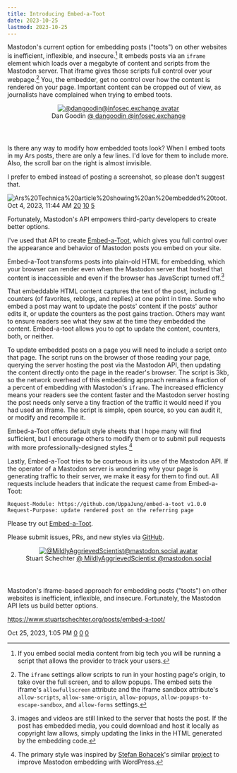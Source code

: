 ```yaml
---
title: Introducing Embed-a-Toot
date: 2023-10-25
lastmod: 2023-10-25
---
```


Mastodon's current option for embedding posts ("toots") on other websites is inefficient, inflexible, and insecure.[^big-tech] It embeds posts via an `iframe` element which loads over a megabyte of content and scripts from the Mastodon server. That iframe gives those scripts full control over your webpage.[^iframe-security] You, the embedder, get no control over how the content is rendered on your page. Important content can be cropped out of view, as journalists have complained when trying to embed toots.

<!-- <iframe src="https://infosec.exchange/@dangoodin/111177516443427906/embed" width="400" allowfullscreen="allowfullscreen" sandbox="allow-scripts allow-same-origin allow-popups allow-popups-to-escape-sandbox allow-forms"></iframe> -->

<link rel="stylesheet" href="./boxed.css">
<article class="fediverse-status" data-mastodon-host="infosec.exchange" data-status="111177516443427906" data-created-by="https://github.com/UppaJung/embed-a-toot;v1.0.0;2023-10-25T14:22:09.651Z" data-update-counters data-update-content>
	<header>
		<a href="https://infosec.exchange/@dangoodin" rel="external nofollow" title="view profile at @dangoodin@infosec.exchange" class="authors-avatar-link">
			<picture class="authors-avatar">
				<source srcset="https://media.infosec.exchange/infosec.exchange/accounts/avatars/109/390/159/086/385/467/original/eb30f824636e2250.jpg" media="(prefers-reduced-motion: no-preference)"/>
				<img src="https://media.infosec.exchange/infosec.exchange/accounts/avatars/109/390/159/086/385/467/original/eb30f824636e2250.jpg" alt="@dangoodin@infosec.exchange avatar" class="authors-avatar"/>
			</picture>
		</a>
		<div class="post-author">
			<span class="post-authors-display-name">Dan Goodin</span>
				<a href="https://infosec.exchange/@dangoodin" title="@dangoodin@infosec.exchange" rel="external nofollow" class="post-authors-fediverse-identity">
					<span class="at-symbol username-at-symbol">@</span>
					<span class="post-authors-fediverse-username">dangoodin</span>
					<span class="at-symbol server-at-symbol">@</span><span class="post-authors-fediverse-server">infosec.exchange</span>
				</a>
		</div>
	</header>
	<main><p>Is there any way to modify how embedded toots look? When I embed toots in my Ars posts, there are only a few lines. I'd love for them to include more. Also, the scroll bar on the right is almost invisible.</p><p>I prefer to embed instead of posting a screenshot, so please don't suggest that.</p></main>
	<img alt="Ars%20Technica%20article%20showing%20an%20embedded%20toot." src="https://media.infosec.exchange/infosec.exchange/media_attachments/files/111/177/514/232/950/770/original/fac3c23b8d51ee99.jpg" class="fediverse-attachment">
	<footer>
		<time datetime="2023-10-04T15:44:31.902Z" class="post-time">Oct 4, 2023, 11:44 AM</time>
		<time hidden datetime="" class="edit-time">edited at </time>
		<a href="https://infosec.exchange/@dangoodin/111177516443427906/favourites" title="favourites" class="counter-favourites">20</a>
		<a href="https://infosec.exchange/@dangoodin/111177516443427906/reblogs" title="reblogs" class="counter-reblogs">10</a>
		<a href="https://infosec.exchange/@dangoodin/111177516443427906" title="replies" class="counter-replies">5</a>
	</footer>
</article>

Fortunately, Mastodon's API empowers third-party developers to create better options.

I've used that API to create [Embed-a-Toot](https://uppajung.github.io/embed-a-toot/), which gives you full control over the appearance and behavior of Mastodon posts you embed on your site.

Embed-a-Toot transforms posts into plain-old HTML for embedding, which your browser can render even when the Mastodon server that hosted that content is inaccessible and even if the browser has JavaScript turned off.[^media-linked]

That embeddable HTML content captures the text of the post, including counters (of favorites, reblogs, and replies) at one point in time. Some who embed a post may want to update the posts' content if the posts' author edits it, or update the counters as the post gains traction. Others may want to ensure readers see what they saw at the time they embedded the content. Embed-a-toot allows you to opt to update the content, counters, both, or neither.

To update embedded posts on a page you will need to include a script onto that page. The script runs on the browser of those reading your page, querying the server hosting the post via the Mastodon API, then updating the content directly onto the page in the reader's browser. The script is 3kb, so the network overhead of this embedding approach remains a fraction of a percent of embedding with Mastodon's `iframe`. The increased efficiency means your readers see the content faster and the Mastodon server hosting the post needs only serve a tiny fraction of the traffic it would need if you had used an iframe. The script is simple, open source, so you can audit it, or modify and recompile it.

Embed-a-Toot offers default style sheets that I hope many will find sufficient, but I encourage others to modify them or to submit pull requests with more professionally-designed styles.[^styles-inspired]

Lastly, Embed-a-Toot tries to be courteous in its use of the Mastodon API. If the operator of a Mastodon server is wondering why your page is generating traffic to their server, we make it easy for them to find out. All requests include headers that indicate the request came from Embed-a-Toot:

```
Request-Module: https://github.com/UppaJung/embed-a-toot v1.0.0
Request-Purpose: update rendered post on the referring page
```

Please try out [Embed-a-Toot](https://uppajung.github.io/embed-a-toot/).

Please submit issues, PRs, and new styles via [GitHub](https://github.com/UppaJung/embed-a-toot/).

<article class="fediverse-status" data-mastodon-host="mastodon.social" data-status="111296742716259258" data-created-by="https://github.com/UppaJung/embed-a-toot;v1.0.0;2023-10-25T18:40:41.829Z" data-update-counters data-update-content>
	<header>
		<a href="https://mastodon.social/@MildlyAggrievedScientist" rel="external nofollow" title="view profile at @MildlyAggrievedScientist@mastodon.social" class="authors-avatar-link">
			<picture class="authors-avatar">
				<source srcset="https://files.mastodon.social/accounts/avatars/109/327/432/472/982/016/original/e408c237468b2bf2.webp" media="(prefers-reduced-motion: no-preference)"/>
				<img src="https://files.mastodon.social/accounts/avatars/109/327/432/472/982/016/original/e408c237468b2bf2.webp" alt="@MildlyAggrievedScientist@mastodon.social avatar" class="authors-avatar"/>
			</picture>
		</a>
		<div class="post-author">
			<span class="post-authors-display-name">Stuart Schechter</span>
				<a href="https://mastodon.social/@MildlyAggrievedScientist" title="@MildlyAggrievedScientist@mastodon.social" rel="external nofollow" class="post-authors-fediverse-identity">
					<span class="at-symbol username-at-symbol">@</span>
					<span class="post-authors-fediverse-username">MildlyAggrievedScientist</span>
					<span class="at-symbol server-at-symbol">@</span><span class="post-authors-fediverse-server">mastodon.social</span>
				</a>
		</div>
	</header>
	<main><p>Mastodon's iframe-based approach for embedding posts ("toots") on other websites is inefficient, inflexible, and insecure. Fortunately, the Mastodon API lets us build better options.</p><p><a translate="no" rel="nofollow noopener noreferrer" href="https://www.stuartschechter.org/posts/embed-a-toot/"><span class="invisible">https://www.</span><span class="ellipsis">stuartschechter.org/posts/embe</span><span class="invisible">d-a-toot/</span></a></p></main>
	<footer>
		<time datetime="2023-10-25T17:05:20.453Z" class="post-time">Oct 25, 2023, 1:05 PM</time>
		<time hidden datetime="" class="edit-time">edited at </time>
		<a href="https://mastodon.social/@MildlyAggrievedScientist/111296742716259258/favourites" title="favourites" class="counter-favourites">0</a>
		<a href="https://mastodon.social/@MildlyAggrievedScientist/111296742716259258/reblogs" title="reblogs" class="counter-reblogs">0</a>
		<a href="https://mastodon.social/@MildlyAggrievedScientist/111296742716259258" title="replies" class="counter-replies">0</a>
	</footer>
</article>

[^iframe-security]: The `iframe` settings allow scripts to run in your hosting page's origin, to take over the full screen, and to allow popups. The embed sets the iframe's `allowfullscreen` attribute and the iframe sandbox attribute's `allow-scripts`, `allow-same-origin`, `allow-popups`, `allow-popups-to-escape-sandbox`, and `allow-forms` settings.

[^big-tech]: If you embed social media content from big tech you will be running a script that allows the provider to track your users.

[^media-linked]: images and videos are still linked to the server that hosts the post.
If the post has embedded media, you could download and host it locally as copyright law allows, simply updating the links in the HTML generated by the embedding code.

[^styles-inspired]: The primary style was inspired by [Stefan Bohacek](https://mastodon.social/@stefan@stefanbohacek.online)'s similar [project](https://github.com/stefanbohacek/fediverse-embeds-wordpress-plugin) to improve Mastodon embedding with WordPress.